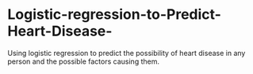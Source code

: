 # Logistic-regression-to-Predict-Heart-Disease-
 Using logistic regression to predict the possibility of heart disease in any person and the possible factors causing them. 
